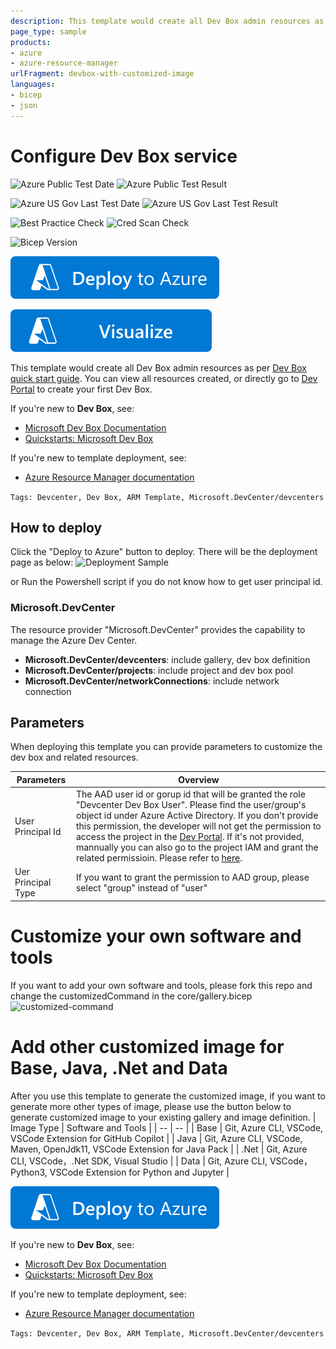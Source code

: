 ```yaml
---
description: This template would create all Dev Box admin resources as per Dev Box quick start guide (https&#58;//learn.microsoft.com/en-us/azure/dev-box/quickstart-create-dev-box). You can view all resources created, or directly go to DevPortal.microsoft.com to create your first Dev Box.
page_type: sample
products:
- azure
- azure-resource-manager
urlFragment: devbox-with-customized-image
languages:
- bicep
- json
---
```

# Configure Dev Box service

![Azure Public Test Date](https://azurequickstartsservice.blob.core.windows.net/badges/quickstarts/microsoft.devcenter/devbox-with-customized-image/PublicLastTestDate.svg)
![Azure Public Test Result](https://azurequickstartsservice.blob.core.windows.net/badges/quickstarts/microsoft.devcenter/devbox-with-customized-image/PublicDeployment.svg)

![Azure US Gov Last Test Date](https://azurequickstartsservice.blob.core.windows.net/badges/quickstarts/microsoft.devcenter/devbox-with-customized-image/FairfaxLastTestDate.svg)
![Azure US Gov Last Test Result](https://azurequickstartsservice.blob.core.windows.net/badges/quickstarts/microsoft.devcenter/devbox-with-customized-image/FairfaxDeployment.svg)

![Best Practice Check](https://azurequickstartsservice.blob.core.windows.net/badges/quickstarts/microsoft.devcenter/devbox-with-customized-image/BestPracticeResult.svg)
![Cred Scan Check](https://azurequickstartsservice.blob.core.windows.net/badges/quickstarts/microsoft.devcenter/devbox-with-customized-image/CredScanResult.svg)

![Bicep Version](https://azurequickstartsservice.blob.core.windows.net/badges/quickstarts/microsoft.devcenter/devbox-with-customized-image/BicepVersion.svg)

[![Deploy To Azure](https://raw.githubusercontent.com/Azure/azure-quickstart-templates/master/1-CONTRIBUTION-GUIDE/images/deploytoazure.svg?sanitize=true)](https://portal.azure.com/#create/Microsoft.Template/uri/https%3A%2F%2Fraw.githubusercontent.com%2FLuoyean%2Fazure-quickstart-templates%2Fmaster%2Fquickstarts%2Fmicrosoft.devcenter%2Fdevbox-with-customized-image%2Fazuredeploy.json)

[![Visualize](https://raw.githubusercontent.com/Azure/azure-quickstart-templates/master/1-CONTRIBUTION-GUIDE/images/visualizebutton.svg?sanitize=true)](http://armviz.io/#/?load=https%3A%2F%2Fraw.githubusercontent.com%2FAzure%2Fazure-quickstart-templates%2Fmaster%2Fquickstarts%2Fmicrosoft.devcenter%2Fdevbox-with-customized-image%2Fazuredeploy.json)   


This template would create all Dev Box admin resources as per [Dev Box quick start guide](https://learn.microsoft.com/en-us/azure/dev-box/quickstart-create-dev-box). You can view all resources created, or directly go to [Dev Portal](https://devportal.microsoft.com) to create your first Dev Box.

If you're new to **Dev Box**, see:

- [Microsoft Dev Box Documentation](https://learn.microsoft.com/en-us/azure/dev-box/overview-what-is-microsoft-dev-box)
- [Quickstarts: Microsoft Dev Box](https://learn.microsoft.com/en-us/azure/dev-box/quickstart-configure-dev-box-service?tabs=AzureADJoin)

If you're new to template deployment, see:

- [Azure Resource Manager documentation](https://docs.microsoft.com/azure/azure-resource-manager/)

`Tags: Devcenter, Dev Box, ARM Template, Microsoft.DevCenter/devcenters`


## How to deploy

Click the "Deploy to Azure" button to deploy. There will be the deployment page as below:
![Deployment Sample](assets/deployment-page.png)

or Run the Powershell script if you do not know how to get user principal id. 

### Microsoft.DevCenter

The resource provider "Microsoft.DevCenter" provides the capability to manage the Azure Dev Center.

- **Microsoft.DevCenter/devcenters**: include gallery, dev box definition
- **Microsoft.DevCenter/projects**: include project and dev box pool
- **Microsoft.DevCenter/networkConnections**: include network connection

## Parameters

When deploying this template you can provide parameters to customize the dev box and related resources.

| Parameters | Overview |
| -- | -- |
| User Principal Id | The AAD user id or gorup id that will be granted the role "Devcenter Dev Box User". Please find the user/group's object id under Azure Active Directory. If you don't provide this permission, the developer will not get the permission to access the project in the [Dev Portal](https://devportal.microsoft.com). If it's not provided, mannually you can also go to the project IAM and grant the related permissioin. Please refer to [here](https://learn.microsoft.com/en-us/azure/dev-box/quickstart-configure-dev-box-service?tabs=AzureADJoin#6-provide-access-to-a-dev-box-project). |
| Uer Principal Type | If you want to grant the permission to AAD group, please select "group" instead of "user" |

# Customize your own software and tools

If you want to add your own software and tools, please fork this repo and change the customizedCommand in the core/gallery.bicep
![customized-command](assets/customized-command.png)

# Add other customized image for Base, Java, .Net and Data

After you use this template to generate the customized image, if you want to generate more other types of image, please use the button below to generate customized image to your existing gallery and image definition.
| Image Type | Software and Tools |
| -- | -- |
| Base | Git, Azure CLI, VSCode, VSCode Extension for GitHub Copilot |
| Java | Git, Azure CLI, VSCode, Maven, OpenJdk11, VSCode Extension for Java Pack |
| .Net | Git, Azure CLI, VSCode，.Net SDK, Visual Studio |
| Data | Git, Azure CLI, VSCode，Python3, VSCode Extension for Python and Jupyter |

[![Deploy to Azure](https://raw.githubusercontent.com/Azure/azure-quickstart-templates/master/1-CONTRIBUTION-GUIDE/images/deploytoazure.svg?sanitize=true)](https://portal.azure.com/#create/Microsoft.Template/uri/https%3A%2F%2Fraw.githubusercontent.com%2FAzure%2Fazure-quickstart-templates%2Fmaster%2Fquickstarts%2Fmicrosoft.devcenter%2Fdevbox-with-customized-image%2Fcustomized-image%2Fcustomized-image.json)


If you're new to **Dev Box**, see:

- [Microsoft Dev Box Documentation](https://learn.microsoft.com/en-us/azure/dev-box/overview-what-is-microsoft-dev-box)
- [Quickstarts: Microsoft Dev Box](https://learn.microsoft.com/en-us/azure/dev-box/quickstart-configure-dev-box-service?tabs=AzureADJoin)

If you're new to template deployment, see:

- [Azure Resource Manager documentation](https://docs.microsoft.com/azure/azure-resource-manager/)

`Tags: Devcenter, Dev Box, ARM Template, Microsoft.DevCenter/devcenters`